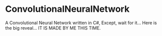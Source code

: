 # ConvolutionalNeuralNetwork
A Convolutional Neural Network written in C#, Except, wait for it... Here is the big reveal... IT IS MADE BY ME THIS TIME.
